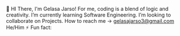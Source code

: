 👋 HI There, I'm Gelasa Jarso!
For me, coding is a blend of logic and creativity.
I’m currently learning Software Engineering.
I’m looking to collaborate on Projects.
How to reach me -> gelasajarso3@gmail.com
He/Him
⚡ Fun fact:

<!---
gelasajarso/gelasajarso is a ✨ special ✨ repository because its `README.md` (this file) appears on your GitHub profile.
You can click the Preview link to take a look at your changes.
--->
